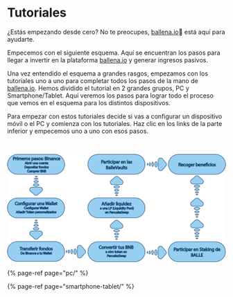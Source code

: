 # Tutoriales

¿Estás empezando desde cero? No te preocupes, [ballena.io](https://ballena.io/)🐋 está aquí para ayudarte.

Empecemos con el siguiente esquema. Aquí se encuentran los pasos para llegar a invertir en la plataforma [ballena.io](https://ballena.io/) y generar ingresos pasivos.

Una vez entendido el esquema a grandes rasgos, empezamos con los tutoriales uno a uno para completar todos los pasos de la mano de [ballena.io](https://ballena.io/). Hemos dividido el tutorial en 2 grandes grupos, PC y Smartphone/Tablet. Aquí veremos los pasos para lograr todo el proceso que vemos en el esquema para los distintos dispositivos. 

Para empezar con estos tutoriales decide si vas a configurar un dispositivo móvil o el PC y comienza con los tutoriales. Haz clic en los links de la parte inferior y empecemos uno a uno con esos pasos.

​

![](../../.gitbook/assets/esquema-tutoriales-general.png)





{% page-ref page="pc/" %}

{% page-ref page="smartphone-tablet/" %}





